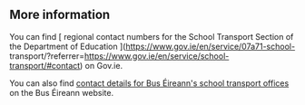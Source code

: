 ##  More information

You can find [ regional contact numbers for the School Transport Section of
the Department of Education ](https://www.gov.ie/en/service/07a71-school-
transport/?referrer=https://www.gov.ie/en/service/school-transport/#contact)
on Gov.ie.

You can also find [ contact details for Bus Éireann's school transport offices
](https://www.buseireann.ie/inner.php?id=523) on the Bus Éireann website.
